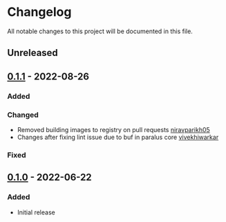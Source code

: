 # Changelog

All notable changes to this project will be documented in this file.

## Unreleased

## [0.1.1] - 2022-08-26
### Added
### Changed
- Removed building images to registry on pull requests [niravparikh05](https://github.com/niravparikh05)
- Changes after fixing lint issue due to buf in paralus core [vivekhiwarkar](https://github.com/vivekhiwarkar)

### Fixed

## [0.1.0] - 2022-06-22
### Added
- Initial release

[Unreleased]: https://github.com/paralus/relay/compare/v0.1.0...HEAD
[0.1.1]: https://github.com/paralus/relay/compare/v0.1.0...v0.1.1
[0.1.0]: https://github.com/paralus/relay/releases/tag/v0.1.0
